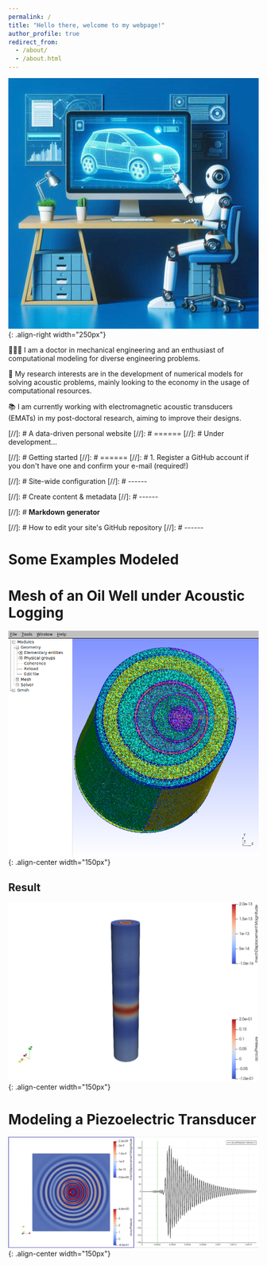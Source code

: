 ```yaml
---
permalink: /
title: "Hello there, welcome to my webpage!"
author_profile: true
redirect_from: 
  - /about/
  - /about.html
---
```


![Illustration of modeling engineering machines using computer](/images/image__my_webpage.jpeg){: .align-right width="250px"}

👨🏻‍💻 I am a doctor in mechanical engineering and an enthusiast of computational modeling for diverse engineering problems. 

🔬 My research interests are in the development of numerical models for solving acoustic problems, mainly looking to the economy in the usage of computational resources.

📚 I am currently working with electromagnetic acoustic transducers (EMATs) in my post-doctoral research, aiming to improve their designs.

[//]: # A data-driven personal website
[//]: # ======
[//]: # Under development...

[//]: # Getting started
[//]: # ======
[//]: # 1. Register a GitHub account if you don't have one and confirm your e-mail (required!)

[//]: # Site-wide configuration
[//]: # ------


[//]: # Create content & metadata
[//]: # ------


[//]: # **Markdown generator**


[//]: # How to edit your site's GitHub repository
[//]: # ------

# Some Examples Modeled

# Mesh of an Oil Well under Acoustic Logging 
![Image of a mesh of an oil well](/images/GMSH_3pipes_3D_mesh_eccentricity_cut.png){: .align-center width="150px"}

## Result 
![Image of an oil well](/images/Well_Simulation.png){: .align-center width="150px"}

# Modeling a Piezoelectric Transducer 
![Image of a piezoelectric transducer](/images/Piezo_CFS_acoustic.png){: .align-center width="150px"}



